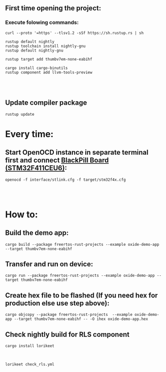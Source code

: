 ## First time opening the project:
### Execute folowing commands:
    curl --proto '=https' --tlsv1.2 -sSf https://sh.rustup.rs | sh
    
    rustup default nightly
    rustup toolchain install nightly-gnu
    rustup default nightly-gnu

    rustup target add thumbv7em-none-eabihf

    cargo install cargo-binutils
    rustup component add llvm-tools-preview

</br>
</br>

## Update compiler package

    rustup update

# Every time:

## Start OpenOCD instance in separate terminal first and connect [BlackPill Board (STM32F411CEU6)](https://www.adafruit.com/product/4877):
    openocd -f interface/stlink.cfg -f target/stm32f4x.cfg

</br>
</br>

# How to:

## Build the demo app:
    cargo build --package freertos-rust-projects --example oxide-demo-app --target thumbv7em-none-eabihf

## Transfer and run on device:
    cargo run --package freertos-rust-projects --example oxide-demo-app --target thumbv7em-none-eabihf

## Create hex file to be flashed (If you need hex for production else use step above):

    cargo objcopy --package freertos-rust-projects  --example oxide-demo-app --target thumbv7em-none-eabihf -- -O ihex oxide-demo-app.hex




## Check nightly build for RLS component

    cargo install lorikeet

</br>

    lorikeet check_rls.yml 